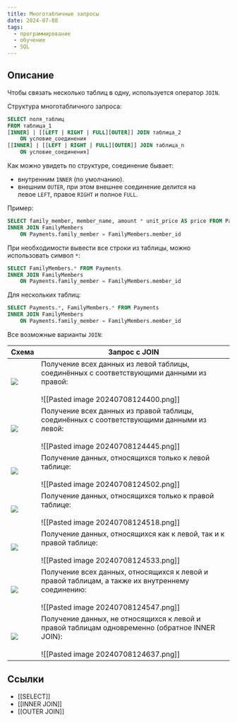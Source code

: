 ```yaml
---
title: Многотабличные запросы
date: 2024-07-08
tags:
  - программирование
  - обучение
  - SQL
---
```


## Описание
Чтобы связать несколько таблиц в одну, используется оператор `JOIN`.

Структура многотабличного запроса:
```sql
SELECT поля_таблиц
FROM таблица_1
[INNER] | [[LEFT | RIGHT | FULL][OUTER]] JOIN таблица_2
    ON условие_соединения
[[INNER] | [[LEFT | RIGHT | FULL][OUTER]] JOIN таблица_n
    ON условие_соединения]
```

Как можно увидеть по структуре, соединение бывает:

- внутренним `INNER` (по умолчанию).
- внешним `OUTER`, при этом внешнее соединение делится на левое `LEFT`, правое `RIGHT` и полное `FULL`.

Пример:
```sql
SELECT family_member, member_name, amount * unit_price AS price FROM Payments
INNER JOIN FamilyMembers
    ON Payments.family_member = FamilyMembers.member_id
```

При необходимости вывести все строки из таблицы, можно использовать символ `*`:
```sql
SELECT FamilyMembers.* FROM Payments
INNER JOIN FamilyMembers
    ON Payments.family_member = FamilyMembers.member_id
```

Для нескольких таблиц:
```sql
SELECT Payments.*, FamilyMembers.* FROM Payments
INNER JOIN FamilyMembers
    ON Payments.family_member = FamilyMembers.member_id
```

Все возможные варианты `JOIN`:

| Схема                                                                                     | Запрос с JOIN                                                                                                                                |
| ----------------------------------------------------------------------------------------- | -------------------------------------------------------------------------------------------------------------------------------------------- |
| ![](https://sql-academy.org/static/guidePage/multi-table-request-join/left.svg)           | Получение всех данных из левой таблицы, соединённых с соответствующими данными из правой:<br><br>![[Pasted image 20240708124400.png]]        |
| ![](https://sql-academy.org/static/guidePage/multi-table-request-join/right.svg)          | Получение всех данных из правой таблицы, соединённых с соответствующими данными из левой:<br><br>![[Pasted image 20240708124445.png]]        |
| ![](https://sql-academy.org/static/guidePage/multi-table-request-join/left_no_right.svg)  | Получение данных, относящихся только к левой таблице:<br><br>![[Pasted image 20240708124502.png]]                                            |
| ![](https://sql-academy.org/static/guidePage/multi-table-request-join/right_no_left.svg)  | Получение данных, относящихся только к правой таблице:<br><br>![[Pasted image 20240708124518.png]]                                           |
| ![](https://sql-academy.org/static/guidePage/multi-table-request-join/right_and_left.svg) | Получение данных, относящихся как к левой, так и к правой таблице:<br><br>![[Pasted image 20240708124533.png]]                               |
| ![](https://sql-academy.org/static/guidePage/multi-table-request-join/all.svg)            | Получение всех данных, относящихся к левой и правой таблицам, а также их внутреннему соединению:<br><br>![[Pasted image 20240708124547.png]] |
| ![](https://sql-academy.org/static/guidePage/multi-table-request-join/right_xor_left.svg) | Получение данных, не относящихся к левой и правой таблицам одновременно (обратное INNER JOIN):<br><br>![[Pasted image 20240708124637.png]]   |

## Ссылки
- [[SELECT]]
- [[INNER JOIN]]
- [[OUTER JOIN]]

